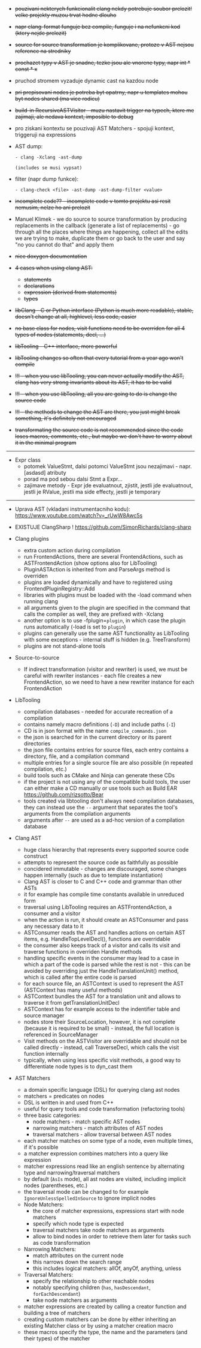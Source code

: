 - ~~pouzivani nekterych funkcionalit clang nekdy potrebuje soubor prelozit! velke projekty muzou trvat hodne dlouho~~

- ~~napr clang-format funguje bez compile, funguje i na nefunkcni kod (ktery nejde prelozit)~~

- ~~source for source transformation je komplikovane, protoze v AST nejsou reference na stredniky~~

- ~~prochazet typy v AST je snadne, tezke jsou ale vnorene typy, napr int * const * x~~

- pruchod stromem vyzaduje dynamic cast na kazdou node 

- ~~pri prepisovani nodes je potreba byt opatrny, napr u templates mohou byt nodes shared (ma vice rodicu)~~

- ~~build-in RecursiveASTVisitor - muzu nastavit trigger na typech, ktere me zajimaji, ale nedava kontext, imposible to debug~~

- pro ziskani kontextu se pouzivaji AST Matchers - spojuji kontext, triggeruji na expressions

- AST dump:

  ```
  - clang -Xclang -ast-dump
  
  (includes se musi vypsat)
  ```

  

- filter (napr dump funkce):

  ```
  - clang-check <file> -ast-dump -ast-dump-filter <value>
  
  ```

- ~~incomplete code?? - incomplete code v tomto projektu asi resit nemusim, nelze ho ani prelozit~~

- Manuel Klimek - we do source to source transformation by producing replacements in the callback (generate a list of replacements) - go through all the places where things are happening, collect all the edits we are trying to make, duplicate them or go back to the user and say "no you cannot do that" and apply them
- ~~nice doxygen documentation~~
- ~~4 cases when using clang AST:~~
  
  - ~~statements~~
  - ~~declarations~~
  - ~~expression (derived from statements)~~
  - ~~types~~
- ~~libClang - C or Python interface (Python is much more readable), stable, doesn't change at all, highlevel, less code, easier~~
- ~~no base class for nodes, visit functions need to be overriden for all 4 types of nodes (statements, decl, ...)~~
- ~~libTooling - C++ interface, more powerful~~
- ~~libTooling changes so often that every tutorial from a year ago won't compile~~

- ~~!!! - when you use libTooling, you can never actually modify the AST, clang has very strong invariants about its AST, it has to be valid~~

- ~~!!! - when you use libTooling, all you are going to do is change the source code~~

- ~~!!! - the methods to change the AST are there, you just might break something, it's definitely not encouraged~~


- ~~transformating the source code is not recommended since the code loses macros, comments, etc., but maybe we don't have to worry about it in the minimal program~~

------------------------

- Expr class 
   - potomek ValueStmt, dalsi potomci ValueStmt jsou nezajimavi - napr. [asdasd] atributy
   - porad ma pod sebou dalsi Stmt a Expr...
  - zajimave metody - Expr jde evaluatnout, zjistit, jestli jde evaluatnout, jestli je RValue, jestli ma side effecty, jestli je temporary

------------------------

- Uprava AST (vkladani instrumentacniho kodu): https://www.youtube.com/watch?v=_rUwW8Awc5s
- EXISTUJE ClangSharp ! https://github.com/SimonRichards/clang-sharp

- Clang plugins

  - extra custom action during compilation
  - run FrontendActions, there are several FrontendActions, such as ASTFrontendAction (show options also for LibTooling)
  - PluginASTAction is inherited from and ParseArgs method is overriden
  - plugins are loaded dynamically and have to registered using FrontendPluginRegistry::Add
  - libraries with plugins must be loaded with the -load command when running clang
  - all arguments given to the plugin are specified in the command that calls the compiler as well, they are prefixed with -Xclang
  - another option is to use -fplugin=`plugin`, in which case the plugin runs automatically (-load is set to `plugin`)
  - plugins can generally use the same AST functionality as LibTooling with some exceptions - internal stuff is hidden (e.g. TreeTransform)
  - plugins are not stand-alone tools
- Source-to-source

  - If indirect transformation (visitor and rewriter) is used, we must be careful with rewriter instances - each file creates a new FrontendAction, so we need to have a new rewriter instance for each FrontendAction
- LibTooling

  - compilation databases - needed for accurate recreation of a compilation
  - contains namely macro definitions (`-D`) and include paths (`-I`)
  - CD is in json format with the name `compile_commands.json`
  - the json is searched for in the current directory or its parent directories
  - the json file contains entries for source files, each entry contains a directory, file, and a compilation command
  - multiple entries for a single source file are also possible (in repeated compilation, etc.)
  - build tools such as CMake and Ninja can generate these CDs
  - if the project is not using any of the compatible build tools, the user can either make a CD manually or use tools such as Build EAR https://github.com/rizsotto/Bear
  - tools created via libtooling don't always need compilation databases, they can instead use the `--` argument that separates the tool's arguments from the compilation arguments
  - arguments after `--` are used as a ad-hoc version of a compilation database
- Clang AST

  - huge class hierarchy that represents every supported source code construct
  - attempts to represent the source code as faithfully as possible
  - concidered immutable - changes are discouraged, some changes happen internally (such as due to template instantiation)
  - Clang AST is closer to C and C++ code and grammar than other ASTs
  - it for example has compile time constants available in unreduced form
  - traversal using LibTooling requires an ASTFrontendAction, a consumer and a visitor
  - when the action is run, it should create an ASTConsumer and pass any necessary data to it
  - ASTConsumer reads the AST and handles actions on certain AST items, e.g. HandleTopLevelDecl(), functions are overridable
  - the consumer also keeps track of a visitor and calls its visit and traverse functions in overriden Handle methods
  - handling specific events in the consumer may lead to a case in which a part of the code is parsed while the rest is not - this can be avoided by overriding just the HandleTranslationUnit() method, which is called after the entire code is parsed
  - for each source file, an ASTContext is used to represent the AST (ASTContext has many useful methods)
  - ASTContext bundles the AST for a translation unit and allows to traverse it from getTranslationUnitDecl
  - ASTContext has for example access to the indentifier table and source manager
  - nodes store their SourceLocation, however, it is not complete (because it is required to be small) - instead, the full location is referenced in SourceManager
  - Visit methods on the ASTVisitor are overridable and should not be called directly - instead, call TraverseDecl, which calls the visit function internally
  - typically, when using less specific visit methods, a good way to differentiate node types is to dyn_cast them
- AST Matchers
  - a domain specific language (DSL) for querying clang ast nodes
  - matchers = predicates on nodes
  - DSL is written in and used from C++
  - useful for query tools and code transformation (refactoring tools)
  - three basic categories:
    - node matchers - match specific AST nodes
    - narrowing matchers - match attributes of AST nodes
    - traversal matchers - allow traversal between AST nodes
  - each matcher matches on some type of a node, even multiple times, if it's possible
  - a matcher expression combines matchers into a query like expression
  - matcher expressions read like an english sentence by alternating type and narrowing/traversal matchers
  - by default (`AsIs` mode), all ast nodes are visited, including implicit nodes (parentheses, etc.)
  - the traversal mode can be changed to for example `IgnoreUnlessSpelledInSource` to ignore implicit nodes
  - Node Matchers:
    - the core of matcher expressions, expressions start with node matchers
    - specify which node type is expected
    - traversal matchers take node matchers as arguments
    - allow to bind nodes in order to retrieve them later for tasks such as code transformation
  - Narrowing Matchers:
    - match attributes on the current node
    - this narrows down the search range
    - this includes logical matchers: allOf, anyOf, anything, unless
  - Traversal Matchers:
    - specify the relationship to other reachable nodes
    - notably specifying children (`has`, `hasDescendant`, `forEachDescendant`)
    - take node matchers as arguments
  - matcher expressions are created by calling a creator function and building a tree of matchers
  - creating custom matchers can be done by either inheriting an existing Matcher class or by using a matcher creation macro
  - these macros specify the type, the name and the parameters (and their types) of the matcher